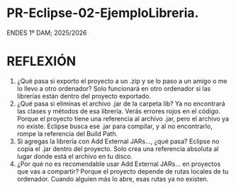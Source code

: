 # PR-Eclipse-02-EjemploLibreria.
ENDES 1º DAM; 2025/2026
# REFLEXIÓN
1. ¿Qué pasa si exporto el proyecto a un .zip y se lo paso a un amigo o me lo llevo a otro ordenador?
Solo funcionará en otro ordenador si las librerías están dentro del proyecto exportado.
2. ¿Qué pasa si eliminas el archivo .jar de la carpeta lib?
Ya no encontrará las clases y métodos de esa librería. Verás errores rojos en el código.
Porque el proyecto tiene una referencia al archivo .jar, pero el archivo ya no existe.
Eclipse busca ese .jar para compilar, y al no encontrarlo, rompe la referencia del Build Path.
3. Si agregas la librería con Add External JARs..., ¿qué pasa?
Eclipse no copia el .jar dentro del proyecto. Solo crea una referencia absoluta al lugar donde está el archivo en tu disco.
4. ¿Por qué no es recomendable usar Add External JARs… en proyectos que vas a compartir?
Porque el proyecto depende de rutas locales de tu ordenador. Cuando alguien más lo abre, esas rutas ya no existen.
   
   
